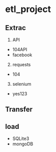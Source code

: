 # etl_project

## Extrac
1. API  
 - 104API
 - facebook
2. requests
 - 104

3. selenium
- yes123


## Transfer

## load
- SQLite3
- mongoDB
